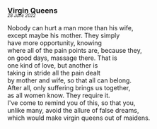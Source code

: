 ### Virgin Queens
<p style="margin:0; margin-top: -1.25rem">
  <em>
    <small><small>28 June 2022</small></small>
  </em>
</p>

Nobody can hurt a man more than his wife,  
except maybe his mother. They simply  
have more opportunity, knowing  
where all of the pain points are, because they,  
on good days, massage there. That is  
one kind of love, but another is  
taking in stride all the pain dealt  
by mother and wife, so that all can belong.  
After all, only suffering brings us together,  
as all women know. They require it.  
I've come to remind you of this, so that you,  
unlike many, avoid the allure of false dreams,  
which would make virgin queens out of maidens.  